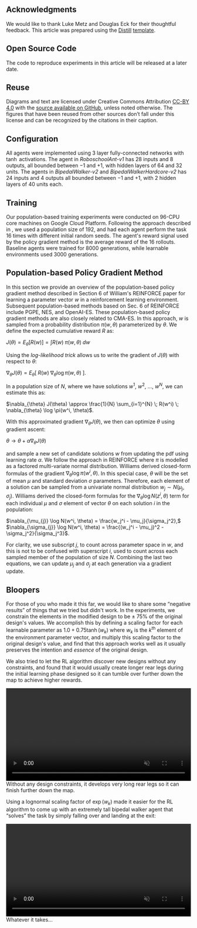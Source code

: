 ## Acknowledgments

We would like to thank Luke Metz and Douglas Eck for their thoughtful feedback. This article was prepared using the [Distill](https://distill.pub) [template](https://github.com/distillpub/template).

## Open Source Code

The code to reproduce experiments in this article will be released at a later date.

## Reuse

Diagrams and text are licensed under Creative Commons Attribution [CC-BY 4.0](https://creativecommons.org/licenses/by/4.0/) with the [source available on GitHub](https://github.com/designrl/designrl.github.io), unless noted otherwise. The figures that have been reused from other sources don’t fall under this license and can be recognized by the citations in their caption.

## Configuration

All agents were implemented using 3 layer fully-connected networks with $\tanh$ activations. The agent in *RoboschoolAnt-v1* has 28 inputs and 8 outputs, all bounded between $-1$ and $+1$, with hidden layers of 64 and 32 units. The agents in *BipedalWalker-v2* and *BipedalWalkerHardcore-v2* has 24 inputs and 4 outputs all bounded between $-1$ and $+1$, with 2 hidden layers of 40 units each.

## Training

Our population-based training experiments were conducted on 96-CPU core machines on Google Cloud Platform. Following the approach described in <dt-cite key="stablees"></dt-cite>, we used a population size of 192, and had each agent perform the task 16 times with different initial random seeds. The agent's reward signal used by the policy gradient method is the average reward of the 16 rollouts. Baseline agents were trained for 8000 generations, while learnable environments used 3000 generations.

## Population-based Policy Gradient Method

In this section we provide an overview of the population-based policy gradient method described in Section 6 of William's REINFORCE<dt-cite key="williams1992"></dt-cite> paper for learning a parameter vector $w$ in a reinforcement learning environment. Subsequent population-based methods based on Sec. 6 of REINFORCE include PGPE<dt-cite key="pepg"></dt-cite>, NES<dt-cite key="wierstra2008natural"></dt-cite>, and OpenAI-ES<dt-cite key="openai_es"></dt-cite>. These population-based policy gradient methods are also closely related to CMA-ES<dt-cite key="cmaes,akimoto2012theoretical"></dt-cite>. In this approach, $w$ is sampled from a probability distribution $\pi(w, \theta)$ parameterized by $\theta$. We define the expected cumulative reward $R$ as:

$J(\theta) = E_{\theta}[R(w)] = \int R(w) \; \pi(w, \theta) \; dw$

Using the *log-likelihood trick* allows us to write the gradient of $J(\theta)$ with respect to $\theta$:

$\nabla_{\theta} J(\theta) = E_{\theta}[ \; R(w)  \; \nabla_{\theta} \log \pi(w, \theta) \; ]$.

In a population size of $N$, where we have solutions $w^1$, $w^2$, ..., $w^N$, we can estimate this as:

$\nabla_{\theta} J(\theta) \approx \frac{1}{N} \sum_{i=1}^{N} \; R(w^i)  \; \nabla_{\theta} \log \pi(w^i, \theta)$.

With this approximated gradient $\nabla_{\theta} J(\theta)$, we then can optimize $\theta$ using gradient ascent:

$\theta \rightarrow \theta + \alpha \nabla_{\theta} J(\theta)$

and sample a new set of candidate solutions $w$ from updating the pdf using learning rate $\alpha$. We follow the approach in REINFORCE where $\pi$ is modelled as a factored multi-variate normal distribution. Williams derived closed-form formulas of the gradient $\nabla_{\theta} \log \pi(w^i, \theta)$. In this special case, $\theta$ will be the set of mean $\mu$ and standard deviation $\sigma$ parameters. Therefore, each element of a solution can be sampled from a univariate normal distribution $w_j \sim N(\mu_j, \sigma_j)$. Williams derived the closed-form formulas for the $\nabla_{\theta} \log N(z^i, \theta)$ term for each individual $\mu$ and $\sigma$ element of vector $\theta$ on each solution $i$ in the population:

$\nabla_{\mu_{j}} \log N(w^i, \theta) = \frac{w_j^i - \mu_j}{\sigma_j^2},$ $\nabla_{\sigma_{j}} \log N(w^i, \theta) = \frac{(w_j^i - \mu_j)^2 - \sigma_j^2}{\sigma_j^3}$.

For clarity, we use subscript $j$, to count across parameter space in $w$, and this is not to be confused with superscript $i$, used to count across each sampled member of the population of size $N$. Combining the last two equations, we can update $\mu_j$ and $\sigma_j$ at each generation via a gradient update.

## Bloopers

For those of you who made it this far, we would like to share some “negative results” of things that we tried but didn't work. In the experiments, we constrain the elements in the modified design to be $\pm$ 75\% of the original design's values. We accomplish this by defining a scaling factor for each learnable parameter as $1.0+0.75 \tanh(w_k)$ where $w_k$ is the $k^{\text{th}}$ element of the environment parameter vector, and multiply this scaling factor to the original design's value, and find that this approach works well as it usually preserves the intention and *essence* of the original design.

We also tried to let the RL algorithm discover new designs without any constraints, and found that it would usually create longer rear legs during the initial learning phase designed so it can tumble over further down the map to achieve higher rewards.

<div style="text-align: center;">
<video class="b-lazy" data-src="https://storage.googleapis.com/quickdraw-models/sketchRNN/designrl/augmentbipedsmalllegs.lognormal.blooper.mp4" type="video/mp4" autoplay muted playsinline loop style="display: block; margin: auto; width: 100%;" ></video>
<figcaption style="text-align: left;">Without any design constraints, it develops very long rear legs so it can finish further down the map.</figcaption>
</div>

Using a lognormal scaling factor of $\exp(w_k)$ made it easier for the RL algorithm to come up with an extremely tall bipedal walker agent that “solves” the task by simply falling over and landing at the exit:

<div style="text-align: center;">
<video class="b-lazy" data-src="https://storage.googleapis.com/quickdraw-models/sketchRNN/designrl/augmentbipedhard.lognormal.blooper.mp4" type="video/mp4" autoplay muted playsinline loop style="display: block; margin: auto; width: 100%;" ></video>
<figcaption style="text-align: left;">Whatever it takes...</figcaption>
</div>
